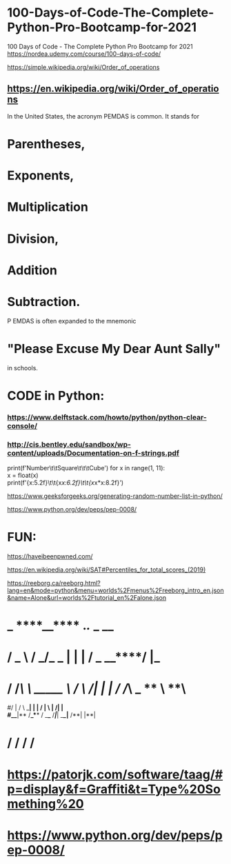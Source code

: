 # 100-Days-of-Code-The-Complete-Python-Pro-Bootcamp-for-2021

100 Days of Code - The Complete Python Pro Bootcamp for 2021
https://nordea.udemy.com/course/100-days-of-code/

https://simple.wikipedia.org/wiki/Order_of_operations

## https://en.wikipedia.org/wiki/Order_of_operations

In the United States, the acronym PEMDAS is common.
It stands for

# Parentheses,

# Exponents,

# Multiplication

# Division,

# Addition

# Subtraction.

P EMDAS is often expanded to the mnemonic

# "Please Excuse My Dear Aunt Sally"

in schools.

# CODE in Python:

### https://www.delftstack.com/howto/python/python-clear-console/

### http://cis.bentley.edu/sandbox/wp-content/uploads/Documentation-on-f-strings.pdf

print(f'Number\t\tSquare\t\t\tCube')
for x in range(1, 11):  
 x = float(x)  
 print(f'{x:5.2f}\t\t{x*x:6.2f}\t\t{x*x\*x:8.2f}')

https://www.geeksforgeeks.org/generating-random-number-list-in-python/

https://www.python.org/dev/peps/pep-0008/

# FUN:

https://haveibeenpwned.com/

https://en.wikipedia.org/wiki/SAT#Percentiles_for_total_scores_(2019)

https://reeborg.ca/reeborg.html?lang=en&mode=python&menu=worlds%2Fmenus%2Freeborg_intro_en.json&name=Alone&url=worlds%2Ftutorial_en%2Falone.json

# **\_** **\*\*\*\***\_\_**\*\*\*\*** .**_._** **\_** \_\_

# / \_ \ / **\_**/\_ **_ \| | | / _ \_**\_\*\*\*\*/ |\_

# / /_\ \ \_\_\_\_\_ \ / \ \/| | | / /_\ \_ ** \ **\

#/ | \/ \\ \_**| | | / | \ | \/| |  
#\_\_**|** /**\_\***\* / \_**\_** /**_|_**| \_**\_|** /**| |\*\*|

# \/ \/ \/ \/

# https://patorjk.com/software/taag/#p=display&f=Graffiti&t=Type%20Something%20

# https://www.python.org/dev/peps/pep-0008/
